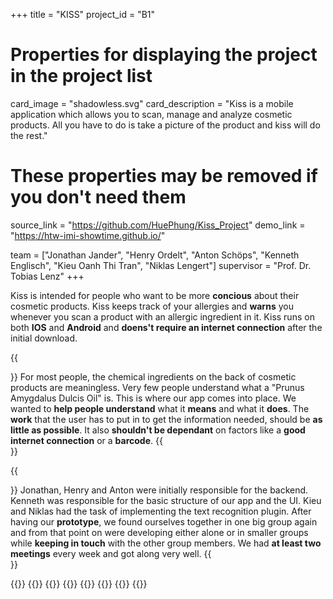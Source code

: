 +++
title = "KISS"
project_id = "B1"

# Properties for displaying the project in the project list
card_image = "shadowless.svg"
card_description = "Kiss is a mobile application which allows you to scan, manage and analyze cosmetic products. All you have to do is take a picture of the product and kiss will do the rest."


# These properties may be removed if you don't need them
source_link = "https://github.com/HuePhung/Kiss_Project"
demo_link = "https://htw-imi-showtime.github.io/"

team = ["Jonathan Jander", "Henry Ordelt", "Anton Schöps", "Kenneth Englisch", "Kieu Oanh Thi Tran", "Niklas Lengert"]
supervisor = "Prof. Dr. Tobias Lenz"
+++


Kiss is intended for people who want to be more **concious** about their cosmetic products. Kiss keeps track of your allergies and **warns** you whenever you scan a product with an allergic ingredient in it. Kiss runs on both **IOS** and **Android** and **doens't require an internet connection** after the initial download.


{{<section title="Our Goals">}}
For most people, the chemical ingredients on the back of cosmetic products are meaningless.
Very few people understand what a "Prunus Amygdalus Dulcis Oil" is. This is where our app comes into place. We wanted to **help people understand** what it **means** and what it **does**. The **work** that the user has to put in to get the information needed, should be **as little as possible**. It also **shouldn't be dependant** on factors like a **good internet connection** or a **barcode**.
{{</section>}}

<!--{{<quote source="https://developer.mozilla.org/en-US/docs/Web/HTML/Element/blockquote" caption="me">}}
yeet
{{</quote>}} -->

{{<section title="The Team">}}
Jonathan, Henry and Anton were initially responsible for the backend.
Kenneth was responsible for the basic structure of our app and the UI.
Kieu and Niklas had the task of implementing the text recognition plugin.
After having our **prototype**, we found ourselves together in one big group again and from that point on were developing either alone or in smaller groups while **keeping in touch** with the other group members.
We had **at least two meetings** every week and got along very well.
{{</section >}}

{{<gallery>}}
{{<team-member image="dummy_portrait_01.jpg" name="Thomas Thomassen">}}
{{<team-member image="dummy_portrait_02.jpg" name="Melissa Melissano">}}
{{<team-member image="dummy_portrait_03.jpg" name="Jens Jensson">}}
{{<team-member image="dummy_portrait_04.jpg" name="Melanie McMelly">}}
{{<team-member image="dummy_portrait_05.jpg" name="Jack Jackson">}}
{{<team-member image="dummy_portrait_06.jpg" name="Catherine Cateré">}}
{{</gallery>}}
